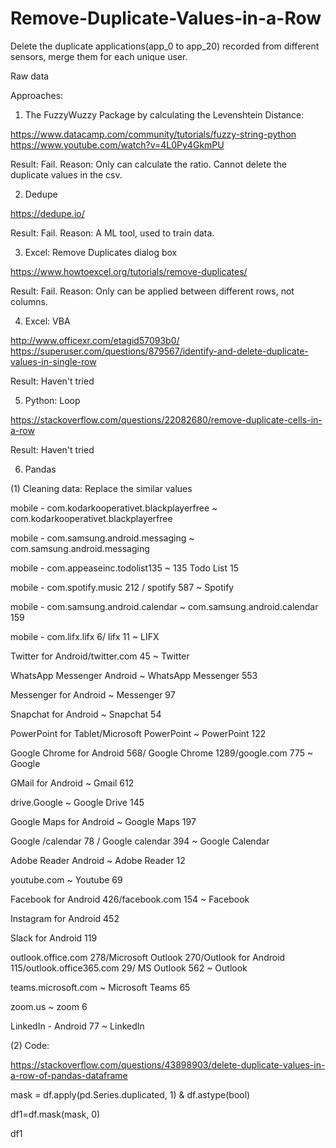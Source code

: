 # Remove-Duplicate-Values-in-a-Row
Delete the duplicate applications(app_0 to app_20) recorded from different sensors, merge them for each unique user.

Raw data


Approaches:
1. The FuzzyWuzzy Package by calculating the Levenshtein Distance:

https://www.datacamp.com/community/tutorials/fuzzy-string-python
https://www.youtube.com/watch?v=4L0Py4GkmPU

Result: Fail. 
Reason: Only can calculate the ratio. Cannot delete the duplicate values in the csv.

2. Dedupe 

https://dedupe.io/

Result: Fail. 
Reason: A ML tool, used to train data.

3. Excel: Remove Duplicates dialog box

https://www.howtoexcel.org/tutorials/remove-duplicates/

Result: Fail. 
Reason: Only can be applied between different rows, not columns. 

4. Excel: VBA

http://www.officexr.com/etagid57093b0/
https://superuser.com/questions/879567/identify-and-delete-duplicate-values-in-single-row

Result: Haven't tried

5. Python: Loop

https://stackoverflow.com/questions/22082680/remove-duplicate-cells-in-a-row

Result: Haven't tried

6. Pandas

(1) Cleaning data: Replace the similar values

mobile - com.kodarkooperativet.blackplayerfree ~ com.kodarkooperativet.blackplayerfree

mobile - com.samsung.android.messaging ~ com.samsung.android.messaging

mobile - com.appeaseinc.todolist135 ~ 135 Todo List 15

mobile - com.spotify.music 212 / spotify 587 ~ Spotify

mobile - com.samsung.android.calendar ~ com.samsung.android.calendar 159

mobile - com.lifx.lifx 6/ lifx 11 ~ LIFX

Twitter for Android/twitter.com 45 ~ Twitter

WhatsApp Messenger Android ~ WhatsApp Messenger 553

Messenger for Android ~ Messenger 97

Snapchat for Android ~ Snapchat 54

PowerPoint for Tablet/Microsoft PowerPoint ~ PowerPoint 122

Google Chrome for Android 568/ Google Chrome 1289/google.com 775 ~ Google

GMail for Android ~ Gmail 612

drive.Google ~ Google Drive 145

Google Maps for Android ~ Google Maps 197

Google /calendar 78 / Google calendar 394 ~ Google Calendar

Adobe Reader Android ~ Adobe Reader 12

youtube.com ~ Youtube 69

Facebook for Android 426/facebook.com 154 ~ Facebook

Instagram for Android 452

Slack for Android 119

outlook.office.com 278/Microsoft Outlook 270/Outlook for Android 115/outlook.office365.com 29/ MS Outlook 562 ~ Outlook

teams.microsoft.com ~ Microsoft Teams 65

zoom.us ~ zoom 6

LinkedIn - Android 77 ~ LinkedIn

(2) Code: 

https://stackoverflow.com/questions/43898903/delete-duplicate-values-in-a-row-of-pandas-dataframe

mask = df.apply(pd.Series.duplicated, 1) & df.astype(bool)

df1=df.mask(mask, 0)

df1

